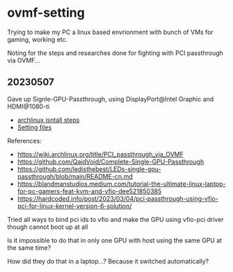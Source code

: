 # ovmf-setting
Trying to make my PC a linux based envrionment with bunch of VMs for gaming, working etc.

Noting for the steps and researches done for fighting with PCI passthrough via OVMF...

## 20230507
Gave up Signle-GPU-Passthrough, using DisplayPort@Intel Graphic and HDMI@1080-ti

- [archlinux isntall steps](https://github.com/sjulianryo/ovmf-setting/blob/main/20230507/archlinux-install.md)
- [Setting files](https://github.com/sjulianryo/ovmf-setting/tree/main/20230507)

References:

- https://wiki.archlinux.org/title/PCI_passthrough_via_OVMF
- https://github.com/QaidVoid/Complete-Single-GPU-Passthrough
- https://github.com/ledisthebest/LEDs-single-gpu-passthrough/blob/main/README-cn.md
- https://blandmanstudios.medium.com/tutorial-the-ultimate-linux-laptop-for-pc-gamers-feat-kvm-and-vfio-dee521850385
- https://hardcoded.info/post/2023/03/04/pci-passthrough-using-vfio-pci-for-linux-kernel-version-6-solution/

Tried all ways to bind pci ids to vfio and make the GPU using vfio-pci driver though cannot boot up at all

Is it impossible to do that in only one GPU with host using the same GPU at the same time?

How did they do that in a laptop...? Because it switched automatically?
